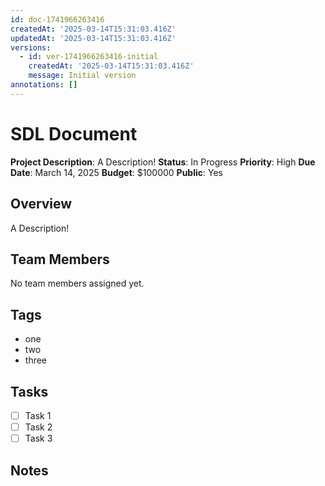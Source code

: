 ```yaml
---
id: doc-1741966263416
createdAt: '2025-03-14T15:31:03.416Z'
updatedAt: '2025-03-14T15:31:03.416Z'
versions:
  - id: ver-1741966263416-initial
    createdAt: '2025-03-14T15:31:03.416Z'
    message: Initial version
annotations: []
---
```


# SDL Document

**Project Description**: A Description!
**Status**: In Progress
**Priority**: High
**Due Date**: March 14, 2025
**Budget**: $100000
**Public**: Yes
## Overview

A Description!

## Team Members

No team members assigned yet.

## Tags

- one
- two
- three

## Tasks

- [ ] Task 1
- [ ] Task 2
- [ ] Task 3

## Notes 
